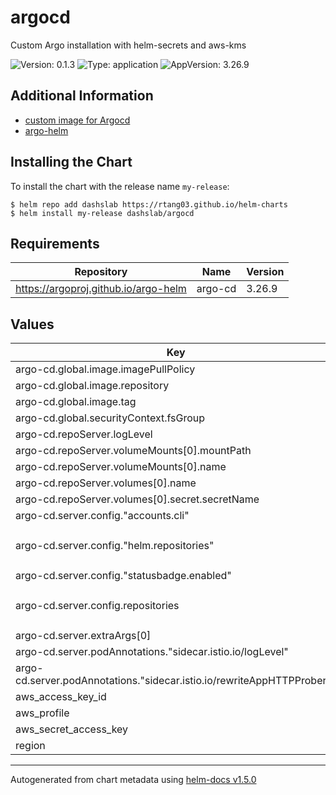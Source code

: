 # argocd

Custom Argo installation with helm-secrets and aws-kms

![Version: 0.1.3](https://img.shields.io/badge/Version-0.1.3-informational?style=flat-square) ![Type: application](https://img.shields.io/badge/Type-application-informational?style=flat-square) ![AppVersion: 3.26.9](https://img.shields.io/badge/AppVersion-3.26.9-informational?style=flat-square)

## Additional Information

- [custom image for Argocd](https://github.com/rtang03/docker-argocd)
- [argo-helm](https://github.com/argoproj/argo-helm/tree/master/charts/argo-cd)

## Installing the Chart

To install the chart with the release name `my-release`:

```console
$ helm repo add dashslab https://rtang03.github.io/helm-charts
$ helm install my-release dashslab/argocd
```

## Requirements

| Repository | Name | Version |
|------------|------|---------|
| https://argoproj.github.io/argo-helm | argo-cd | 3.26.9 |

## Values

| Key | Type | Default | Description |
|-----|------|---------|-------------|
| argo-cd.global.image.imagePullPolicy | string | `"IfNotPresent"` |  |
| argo-cd.global.image.repository | string | `"ghcr.io/rtang03/argocd-helm-secret"` |  |
| argo-cd.global.image.tag | string | `"2.1.7-rev2"` |  |
| argo-cd.global.securityContext.fsGroup | int | `2000` |  |
| argo-cd.repoServer.logLevel | string | `"info"` |  |
| argo-cd.repoServer.volumeMounts[0].mountPath | string | `"/home/argocd/.aws"` |  |
| argo-cd.repoServer.volumeMounts[0].name | string | `"argocd-aws-credentials"` |  |
| argo-cd.repoServer.volumes[0].name | string | `"argocd-aws-credentials"` |  |
| argo-cd.repoServer.volumes[0].secret.secretName | string | `"argocd-aws-credentials"` |  |
| argo-cd.server.config."accounts.cli" | string | `"apiKey, login"` |  |
| argo-cd.server.config."helm.repositories" | string | `"- url: https://storage.googleapis.com/istio-prerelease/daily-build/master-latest-daily/charts\n  name: istio.io\n"` |  |
| argo-cd.server.config."statusbadge.enabled" | string | `"true"` |  |
| argo-cd.server.config.repositories | string | `"- type: helm\n  url: https://storage.googleapis.com/istio-prerelease/daily-build/master-latest-daily/charts\n  name: istio.io\n"` |  |
| argo-cd.server.extraArgs[0] | string | `"--insecure"` |  |
| argo-cd.server.podAnnotations."sidecar.istio.io/logLevel" | string | `"warning"` |  |
| argo-cd.server.podAnnotations."sidecar.istio.io/rewriteAppHTTPProbers" | string | `"false"` |  |
| aws_access_key_id | string | `"my-access-key-id"` |  |
| aws_profile | string | `"my-aws-profile"` |  |
| aws_secret_access_key | string | `"my-access-key-secret"` |  |
| region | string | `"my-region"` |  |

----------------------------------------------
Autogenerated from chart metadata using [helm-docs v1.5.0](https://github.com/norwoodj/helm-docs/releases/v1.5.0)
